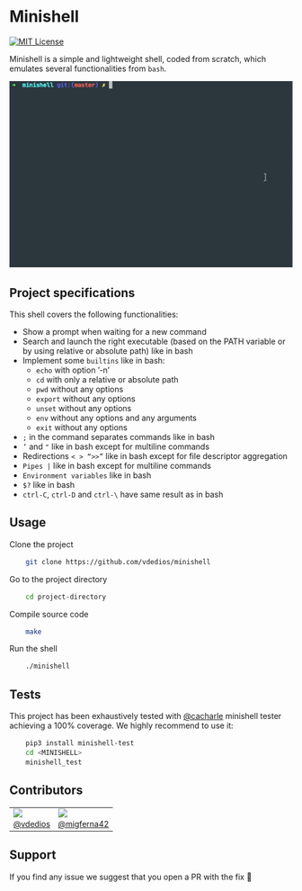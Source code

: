 # Minishell

[![MIT License](https://img.shields.io/badge/coverage-100%25-green)](https://github.com/migferna42/minishell/runs/1965281956)

Minishell is a simple and lightweight shell, coded from scratch, which emulates several functionalities from `bash`.

![demo](minishell_demo.gif)
## Project specifications

This shell covers the following functionalities:

- Show a prompt when waiting for a new command
- Search and launch the right executable (based on the PATH variable or by using relative or absolute path) like in bash
- Implement some `builtins` like in bash:
    - `echo` with option ’-n’
    - `cd` with only a relative or absolute path
    - `pwd` without any options
    - `export` without any options
    - `unset` without any options
    - `env` without any options and any arguments
    - `exit` without any options
- `;` in the command separates commands like in bash
- `’` and `"` like in bash except for multiline commands
- Redirections `< > “>>”` like in bash except for file descriptor aggregation
- `Pipes |` like in bash except for multiline commands
- `Environment variables` like in bash
- `$?` like in bash
- `ctrl-C`, `ctrl-D` and `ctrl-\` have same result as in bash
  
## Usage

Clone the project

```bash
    git clone https://github.com/vdedios/minishell
```

Go to the project directory

```bash
    cd project-directory
```

Compile source code

```bash
    make
```

Run the shell

```bash
    ./minishell
```
  
## Tests

This project has been exhaustively tested with [@cacharle](https://github.com/cacharle/minishell_test) minishell tester achieving a 100% coverage. We highly recommend to use it:
```bash
    pip3 install minishell-test
    cd <MINISHELL>
    minishell_test
```
## Contributors
<table>
    <tr>
        <td>
          <img src="https://cdn.intra.42.fr/users/small_vde-dios.jpg" width=140px>
          </br>
          <a href="https://github.com/vdedios">@vdedios</a>
        </td>
        <td>
            <img src="https://avatars.githubusercontent.com/u/559575?v=4" width=140px>
            </br>
            <a href="https://github.com/migferna42">@migferna42</a>
        </td>
    </tr>
</table>

## Support

If you find any issue we suggest that you open a PR with the fix 🙂
